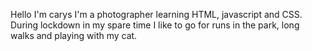 Hello I'm carys I'm a photographer learning HTML, javascript and CSS.
During lockdown in my spare time I like to go for runs in the park, long walks and playing with my cat.